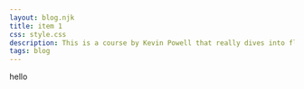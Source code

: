 ```yaml
---
layout: blog.njk
title: item 1
css: style.css
description: This is a course by Kevin Powell that really dives into flexbox.
tags: blog
---
```


hello
